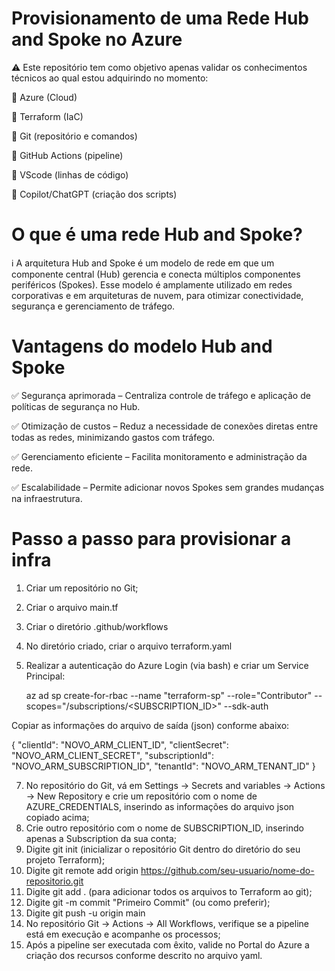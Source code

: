 # Provisionamento de uma Rede Hub and Spoke no Azure

⚠️ Este repositório tem como objetivo apenas validar os conhecimentos técnicos ao qual estou adquirindo no momento:

📝  Azure (Cloud)

📝  Terraform (IaC)

📝  Git (repositório e comandos)

📝  GitHub Actions (pipeline)

📝  VScode (linhas de código)

📝  Copilot/ChatGPT (criação dos scripts)


# O que é uma rede Hub and Spoke?

ℹ️ A arquitetura Hub and Spoke é um modelo de rede em que um componente central (Hub) gerencia e conecta múltiplos componentes periféricos (Spokes). Esse modelo é amplamente utilizado em redes corporativas e em arquiteturas de nuvem, para otimizar conectividade, segurança e gerenciamento de tráfego.


# Vantagens do modelo Hub and Spoke

✅ Segurança aprimorada – Centraliza controle de tráfego e aplicação de políticas de segurança no Hub.

✅ Otimização de custos – Reduz a necessidade de conexões diretas entre todas as redes, minimizando gastos com tráfego.

✅ Gerenciamento eficiente – Facilita monitoramento e administração da rede.

✅ Escalabilidade – Permite adicionar novos Spokes sem grandes mudanças na infraestrutura.


# Passo a passo para provisionar a infra

1) Criar um repositório no Git;
2) Criar o arquivo main.tf
3) Criar o diretório .github/workflows
4) No diretório criado, criar o arquivo terraform.yaml
5) Realizar a autenticação do Azure Login (via bash) e criar um Service Principal:
   
   az ad sp create-for-rbac --name "terraform-sp" --role="Contributor" --scopes="/subscriptions/<SUBSCRIPTION_ID>" --sdk-auth

Copiar as informações do arquivo de saída (json) conforme abaixo:

{
  "clientId": "NOVO_ARM_CLIENT_ID",
  "clientSecret": "NOVO_ARM_CLIENT_SECRET",
  "subscriptionId": "NOVO_ARM_SUBSCRIPTION_ID",
  "tenantId": "NOVO_ARM_TENANT_ID"
}

7) No repositório do Git, vá em Settings → Secrets and variables → Actions → New Repository e crie um repositório com o nome de AZURE_CREDENTIALS, inserindo as informações do arquivo json copiado acima;
8) Crie outro repositório com o nome de SUBSCRIPTION_ID, inserindo apenas a Subscription da sua conta;
9) Digite git init (inicializar o repositório Git dentro do diretório do seu projeto Terraform);
10) Digite git remote add origin https://github.com/seu-usuario/nome-do-repositorio.git
11) Digite git add . (para adicionar todos os arquivos to Terraform ao git);
12) Digite git -m commit "Primeiro Commit" (ou como preferir);
13) Digite git push -u origin main
14) No repositório Git → Actions → All Workflows, verifique se a pipeline está em execução e acompanhe os processos;
15) Após a pipeline ser executada com êxito, valide no Portal do Azure a criação dos recursos conforme descrito no arquivo yaml.
   
